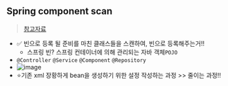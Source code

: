 ## Spring component scan
> [참고자료](https://velog.io/@hyun-jii/%EC%8A%A4%ED%94%84%EB%A7%81-component-scan-%EA%B0%9C%EB%85%90-%EB%B0%8F-%EB%8F%99%EC%9E%91-%EA%B3%BC%EC%A0%95)
- ✅ 빈으로 등록 될 준비를 마친 클래스들을 스캔하여, 빈으로 등록해주는거!!
  - 스프링 빈? 스프링 컨테이너에 의해 관리되는 자바 객체`POJO`
- `@Controller` `@Service` `@Component` `@Repository`
- ![image](https://user-images.githubusercontent.com/61215550/205908127-3c56633c-302b-49b5-8d91-21015d4c9186.png)
- ⭐️기존 xml 장황하게 bean을 생성하기 위한 설정 작성하는 과정 >> 줄이는 과정!! 
